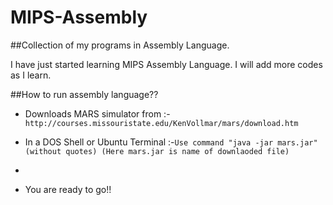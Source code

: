 # MIPS-Assembly
##Collection of my programs in Assembly Language. 

  I have just started learning MIPS Assembly Language. 
  I will add more codes as I learn.

##How to run assembly language??

  - Downloads MARS simulator from :- ```http://courses.missouristate.edu/KenVollmar/mars/download.htm```
  
  - In a DOS Shell or Ubuntu Terminal :-```Use command "java -jar mars.jar"(without quotes) (Here mars.jar is name of downlaoded file)```
  - 
  - You are ready to go!!

